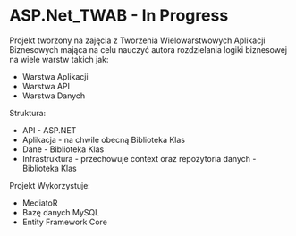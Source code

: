 # ASP.Net_TWAB - In Progress
Projekt tworzony na zajęcia z Tworzenia Wielowarstwowych Aplikacji Biznesowych mająca na celu nauczyć autora rozdzielania logiki biznesowej na wiele warstw takich jak:
- Warstwa Aplikacji
- Warstwa API
- Warstwa Danych

Struktura:
- API - ASP.NET
- Aplikacja - na chwile obecną Biblioteka Klas
- Dane - Biblioteka Klas
- Infrastruktura - przechowuje context oraz repozytoria danych - Biblioteka Klas


Projekt Wykorzystuje:
- MediatoR
- Bazę danych MySQL
- Entity Framework Core
  
